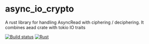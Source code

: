 # async_io_crypto

A rust library for handling AsyncRead with ciphering / deciphering.
It combines aead crate with tokio IO traits

[![Build status](https://github.com/chroussel/async_io_crypto/actions/workflows/rust.yml/badge.svg)](https://github.com/chroussel/async_io_crypto/actions/workflows/rust.yml)
[![Rust](https://img.shields.io/badge/rust-1.59.0%2B-blue.svg?maxAge=3600)](https://github.com/chroussel/async_io_crypto)
